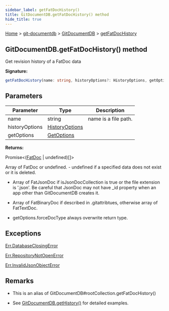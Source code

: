 ```yaml
---
sidebar_label: getFatDocHistory()
title: GitDocumentDB.getFatDocHistory() method
hide_title: true
---
```


[Home](./index.md) &gt; [git-documentdb](./git-documentdb.md) &gt; [GitDocumentDB](./git-documentdb.gitdocumentdb.md) &gt; [getFatDocHistory](./git-documentdb.gitdocumentdb.getfatdochistory.md)

## GitDocumentDB.getFatDocHistory() method

Get revision history of a FatDoc data

<b>Signature:</b>

```typescript
getFatDocHistory(name: string, historyOptions?: HistoryOptions, getOptions?: GetOptions): Promise<(FatDoc | undefined)[]>;
```

## Parameters

|  Parameter | Type | Description |
|  --- | --- | --- |
|  name | string | name is a file path. |
|  historyOptions | [HistoryOptions](./git-documentdb.historyoptions.md) |  |
|  getOptions | [GetOptions](./git-documentdb.getoptions.md) |  |

<b>Returns:</b>

Promise&lt;([FatDoc](./git-documentdb.fatdoc.md) \| undefined)\[\]&gt;

Array of FatDoc or undefined. - undefined if a specified data does not exist or it is deleted.

- Array of FatJsonDoc if isJsonDocCollection is true or the file extension is '.json'. Be careful that JsonDoc may not have \_id property when an app other than GitDocumentDB creates it.

- Array of FatBinaryDoc if described in .gitattribtues, otherwise array of FatTextDoc.

- getOptions.forceDocType always overwrite return type.

## Exceptions

[Err.DatabaseClosingError](./git-documentdb.err.databaseclosingerror.md)

[Err.RepositoryNotOpenError](./git-documentdb.err.repositorynotopenerror.md)

[Err.InvalidJsonObjectError](./git-documentdb.err.invalidjsonobjecterror.md)

## Remarks

- This is an alias of GitDocumentDB\#rootCollection.getFatDocHistory()

- See [GitDocumentDB.getHistory()](./git-documentdb.gitdocumentdb.gethistory.md) for detailed examples.

